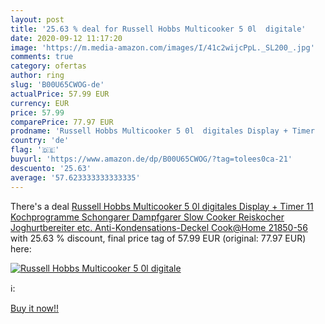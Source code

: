 ```yaml
---
layout: post
title: '25.63 % deal for Russell Hobbs Multicooker 5 0l  digitale'
date: 2020-09-12 11:17:20
image: 'https://m.media-amazon.com/images/I/41c2wijcPpL._SL200_.jpg'
comments: true
category: ofertas
author: ring
slug: 'B00U65CWOG-de'
actualPrice: 57.99 EUR
currency: EUR
price: 57.99
comparePrice: 77.97 EUR
prodname: 'Russell Hobbs Multicooker 5 0l  digitales Display + Timer   11 Kochprogramme  Schongarer  Dampfgarer  Slow Cooker  Reiskocher  Joghurtbereiter etc.   Anti-Kondensations-Deckel  Cook@Home 21850-56'
country: 'de'
flag: '🇩🇪'
buyurl: 'https://www.amazon.de/dp/B00U65CWOG/?tag=tolees0ca-21'
descuento: '25.63'
average: '57.623333333333335'
---
```


There's a deal [Russell Hobbs Multicooker 5 0l  digitales Display + Timer   11 Kochprogramme  Schongarer  Dampfgarer  Slow Cooker  Reiskocher  Joghurtbereiter etc.   Anti-Kondensations-Deckel  Cook@Home 21850-56](https://www.amazon.de/dp/B00U65CWOG/?tag=tolees0ca-21)  with  25.63 % discount, final price tag of  57.99 EUR (original: 77.97 EUR) here:

[![Russell Hobbs Multicooker 5 0l  digitale](https://m.media-amazon.com/images/I/41c2wijcPpL._SL200_.jpg)](https://www.amazon.de/dp/B00U65CWOG/?tag=tolees0ca-21)

ℹ️:


[Buy it now!!](https://www.amazon.de/dp/B00U65CWOG/?tag=tolees0ca-21)
